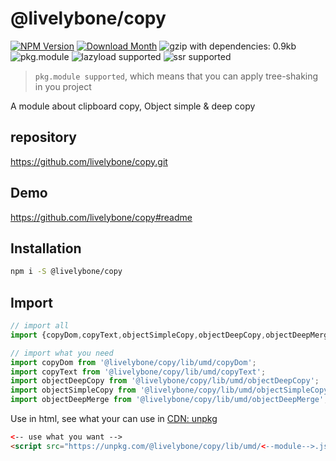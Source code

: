 # @livelybone/copy
[![NPM Version](http://img.shields.io/npm/v/@livelybone/copy.svg?style=flat-square)](https://www.npmjs.com/package/@livelybone/copy)
[![Download Month](http://img.shields.io/npm/dm/@livelybone/copy.svg?style=flat-square)](https://www.npmjs.com/package/@livelybone/copy)
![gzip with dependencies: 0.9kb](https://img.shields.io/badge/gzip--with--dependencies-0.9kb-brightgreen.svg "gzip with dependencies: 0.9kb")
![pkg.module](https://img.shields.io/badge/pkg.module-supported-blue.svg "pkg.module")
![lazyload supported](https://img.shields.io/badge/lazyload-supported-green.svg "lazyload supported")
![ssr supported](https://img.shields.io/badge/ssr-supported-green.svg "ssr supported")

> `pkg.module supported`, which means that you can apply tree-shaking in you project

A module about clipboard copy, Object simple & deep copy

## repository
https://github.com/livelybone/copy.git

## Demo
https://github.com/livelybone/copy#readme

## Installation
```bash
npm i -S @livelybone/copy
```

## Import
```js
// import all
import {copyDom,copyText,objectSimpleCopy,objectDeepCopy,objectDeepMerge} from '@livelybone/copy';

// import what you need
import copyDom from '@livelybone/copy/lib/umd/copyDom';
import copyText from '@livelybone/copy/lib/umd/copyText';
import objectDeepCopy from '@livelybone/copy/lib/umd/objectDeepCopy';
import objectSimpleCopy from '@livelybone/copy/lib/umd/objectSimpleCopy';
import objectDeepMerge from '@livelybone/copy/lib/umd/objectDeepMerge';
```

Use in html, see what your can use in [CDN: unpkg](https://unpkg.com/@livelybone/copy/lib/umd/)
```html
<-- use what you want -->
<script src="https://unpkg.com/@livelybone/copy/lib/umd/<--module-->.js"></script>
```